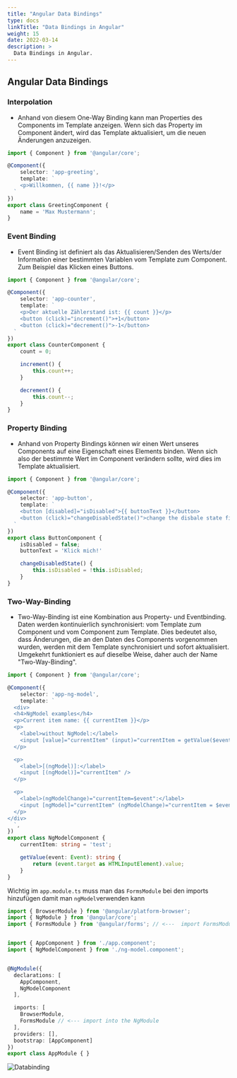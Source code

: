 ```yaml
---
title: "Angular Data Bindings"
type: docs
linkTitle: "Data Bindings in Angular"
weight: 15
date: 2022-03-14
description: >
  Data Bindings in Angular.
---
```

## Angular Data Bindings
### Interpolation
- Anhand von diesem One-Way Binding kann man Properties des Components im Template anzeigen.
  Wenn sich das Property im Component ändert, wird das Template aktualisiert, um die neuen Änderungen anzuzeigen.
```typescript
import { Component } from '@angular/core';

@Component({
    selector: 'app-greeting',
    template: `
    <p>Willkommen, {{ name }}!</p>
  `
})
export class GreetingComponent {
    name = 'Max Mustermann';
}
```

### Event Binding
- Event Binding ist definiert als das Aktualisieren/Senden des Werts/der Information einer bestimmten Variablen vom Template zum Component.\
  Zum Beispiel das Klicken eines Buttons.
```typescript
import { Component } from '@angular/core';

@Component({
    selector: 'app-counter',
    template: `
    <p>Der aktuelle Zählerstand ist: {{ count }}</p>
    <button (click)="increment()">+1</button>
    <button (click)="decrement()">-1</button>
  `
})
export class CounterComponent {
    count = 0;

    increment() {
        this.count++;
    }

    decrement() {
        this.count--;
    }
}
```

### Property Binding
- Anhand von Property Bindings können wir einen Wert unseres Components auf eine Eigenschaft eines Elements binden.
  Wenn sich also der bestimmte Wert im Component verändern sollte, wird dies im Template aktualisiert.
```typescript
import { Component } from '@angular/core';

@Component({
    selector: 'app-button',
    template: `
    <button [disabled]="isDisabled">{{ buttonText }}</button>
    <button (click)="changeDisabledState()">change the disbale state first button</button>
  `
})
export class ButtonComponent {
    isDisabled = false;
    buttonText = 'Klick mich!'

    changeDisabledState() {
        this.isDisabled = !this.isDisabled;
    }
}
```

### Two-Way-Binding
- Two-Way-Binding ist eine Kombination aus Property- und Eventbinding. Daten werden kontinuierlich synchronisiert: vom Template zum Component und vom Component zum Template.
  Dies bedeutet also, dass Änderungen, die an den Daten des Components vorgenommen wurden, werden mit dem Template synchronisiert und sofort aktualisiert.
  Umgekehrt funktioniert es auf dieselbe Weise, daher auch der Name "Two-Way-Binding".
```typescript
import { Component } from '@angular/core';

@Component({
    selector: 'app-ng-model',
    template: `
  <div>
  <h4>NgModel examples</h4>
  <p>Current item name: {{ currentItem }}</p>
  <p>
    <label>without NgModel:</label>
    <input [value]="currentItem" (input)="currentItem = getValue($event)" />
  </p>

  <p>
    <label>[(ngModel)]:</label>
    <input [(ngModel)]="currentItem" />
  </p>

  <p>
    <label>(ngModelChange)="currentItem=$event":</label>
    <input [ngModel]="currentItem" (ngModelChange)="currentItem = $event" />
  </p>
</div>
  `,
})
export class NgModelComponent {
    currentItem: string = 'test';

    getValue(event: Event): string {
        return (event.target as HTMLInputElement).value;
    }
}
```

Wichtig im `app.module.ts` muss man das `FormsModule` bei den imports hinzufügen damit man `ngModel`verwenden kann
```typescript
import { BrowserModule } from '@angular/platform-browser';
import { NgModule } from '@angular/core';
import { FormsModule } from '@angular/forms'; // <---  import FormsModule


import { AppComponent } from './app.component';
import { NgModelComponent } from './ng-model.component';


@NgModule({
  declarations: [
    AppComponent,
    NgModelComponent
  ],

  imports: [
    BrowserModule,
    FormsModule // <--- import into the NgModule
  ],
  providers: [],
  bootstrap: [AppComponent]
})
export class AppModule { }
```

![Databinding](../images/component-of-data-binding.png) 

